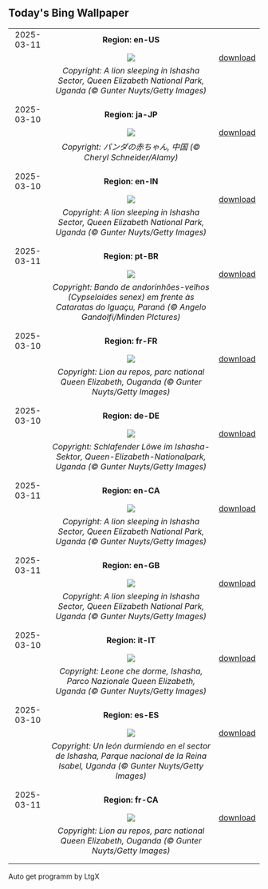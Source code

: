 ## Today's Bing Wallpaper
|      |      |      |
| :----: | :----: | :----: |
|2025-03-11|**Region: en-US**||
||![](https://www.bing.com/th?id=OHR.NappingLion_EN-US8441298325_UHD.jpg&pid=hp&w=1152&h=648&rs=1&c=4)| [download](https://www.bing.com/th?id=OHR.NappingLion_EN-US8441298325_UHD.jpg)|
||*Copyright: A lion sleeping in Ishasha Sector, Queen Elizabeth National Park, Uganda (© Gunter Nuyts/Getty Images)*
||
|||
|2025-03-10|**Region: ja-JP**||
||![](https://www.bing.com/th?id=OHR.PandaSnow_JA-JP3991253092_UHD.jpg&pid=hp&w=1152&h=648&rs=1&c=4)| [download](https://www.bing.com/th?id=OHR.PandaSnow_JA-JP3991253092_UHD.jpg)|
||*Copyright: パンダの赤ちゃん, 中国 (© Cheryl Schneider/Alamy)*
||
|||
|2025-03-10|**Region: en-IN**||
||![](https://www.bing.com/th?id=OHR.NappingLion_EN-IN8916779409_UHD.jpg&pid=hp&w=1152&h=648&rs=1&c=4)| [download](https://www.bing.com/th?id=OHR.NappingLion_EN-IN8916779409_UHD.jpg)|
||*Copyright: A lion sleeping in Ishasha Sector, Queen Elizabeth National Park, Uganda (© Gunter Nuyts/Getty Images)*
||
|||
|2025-03-11|**Region: pt-BR**||
||![](https://www.bing.com/th?id=OHR.AndorinhaodeCascata_PT-BR6572671128_UHD.jpg&pid=hp&w=1152&h=648&rs=1&c=4)| [download](https://www.bing.com/th?id=OHR.AndorinhaodeCascata_PT-BR6572671128_UHD.jpg)|
||*Copyright: Bando de andorinhões-velhos (Cypseloides senex) em frente às Cataratas do Iguaçu, Paraná (© Angelo Gandolfi/Minden PIctures)*
||
|||
|2025-03-10|**Region: fr-FR**||
||![](https://www.bing.com/th?id=OHR.NappingLion_FR-FR6791104694_UHD.jpg&pid=hp&w=1152&h=648&rs=1&c=4)| [download](https://www.bing.com/th?id=OHR.NappingLion_FR-FR6791104694_UHD.jpg)|
||*Copyright: Lion au repos, parc national Queen Elizabeth, Ouganda (© Gunter Nuyts/Getty Images)*
||
|||
|2025-03-10|**Region: de-DE**||
||![](https://www.bing.com/th?id=OHR.NappingLion_DE-DE3110844323_UHD.jpg&pid=hp&w=1152&h=648&rs=1&c=4)| [download](https://www.bing.com/th?id=OHR.NappingLion_DE-DE3110844323_UHD.jpg)|
||*Copyright: Schlafender Löwe im Ishasha-Sektor, Queen-Elizabeth-Nationalpark, Uganda (© Gunter Nuyts/Getty Images)*
||
|||
|2025-03-11|**Region: en-CA**||
||![](https://www.bing.com/th?id=OHR.NappingLion_EN-CA3810904692_UHD.jpg&pid=hp&w=1152&h=648&rs=1&c=4)| [download](https://www.bing.com/th?id=OHR.NappingLion_EN-CA3810904692_UHD.jpg)|
||*Copyright: A lion sleeping in Ishasha Sector, Queen Elizabeth National Park, Uganda (© Gunter Nuyts/Getty Images)*
||
|||
|2025-03-11|**Region: en-GB**||
||![](https://www.bing.com/th?id=OHR.NappingLion_EN-GB1135783379_UHD.jpg&pid=hp&w=1152&h=648&rs=1&c=4)| [download](https://www.bing.com/th?id=OHR.NappingLion_EN-GB1135783379_UHD.jpg)|
||*Copyright: A lion sleeping in Ishasha Sector, Queen Elizabeth National Park, Uganda (© Gunter Nuyts/Getty Images)*
||
|||
|2025-03-10|**Region: it-IT**||
||![](https://www.bing.com/th?id=OHR.NappingLion_IT-IT9842565728_UHD.jpg&pid=hp&w=1152&h=648&rs=1&c=4)| [download](https://www.bing.com/th?id=OHR.NappingLion_IT-IT9842565728_UHD.jpg)|
||*Copyright: Leone che dorme, Ishasha, Parco Nazionale Queen Elizabeth, Uganda (© Gunter Nuyts/Getty Images)*
||
|||
|2025-03-10|**Region: es-ES**||
||![](https://www.bing.com/th?id=OHR.NappingLion_ES-ES7306945095_UHD.jpg&pid=hp&w=1152&h=648&rs=1&c=4)| [download](https://www.bing.com/th?id=OHR.NappingLion_ES-ES7306945095_UHD.jpg)|
||*Copyright: Un león durmiendo en el sector de Ishasha, Parque nacional de la Reina Isabel, Uganda (© Gunter Nuyts/Getty Images)*
||
|||
|2025-03-11|**Region: fr-CA**||
||![](https://www.bing.com/th?id=OHR.NappingLion_FR-CA0315235699_UHD.jpg&pid=hp&w=1152&h=648&rs=1&c=4)| [download](https://www.bing.com/th?id=OHR.NappingLion_FR-CA0315235699_UHD.jpg)|
||*Copyright: Lion au repos, parc national Queen Elizabeth, Ouganda (© Gunter Nuyts/Getty Images)*
||
|||

Auto get programm by LtgX
